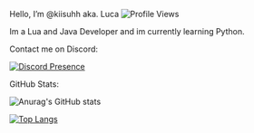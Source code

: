 Hello, I’m @kiisuhh aka. Luca
![Profile Views](https://komarev.com/ghpvc/?username=kiisuhh-4444&color=blueviolet)

Im a Lua and Java Developer and im currently learning Python.

Contact me on Discord:

[![Discord Presence](https://lanyard.cnrad.dev/api/355004590602846208
                            )](https://discord.com/users/355004590602846208)


GitHub Stats:

![Anurag's GitHub stats](https://github-readme-stats.vercel.app/api?username=kiisuhh&show_icons=true&theme=radical)

[![Top Langs](https://github-readme-stats.vercel.app/api/top-langs/?username=kiisuhh&layout=compact)](https://github.com/anuraghazra/github-readme-stats)
